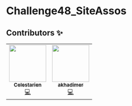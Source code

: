 # Challenge48_SiteAssos

## Contributors ✨

<table>
  <tr>
    <td align="center"><a href="https://github.com/Celestarien"><img src="https://avatars2.githubusercontent.com/u/43401854?v=4" width="100px;" alt=""/><br /><sub><b>Celestarien</b></sub></a><br /><a href="https://github.com/Celestarien/bot_discord_projet_infra/commits?author=Celestarien" title="Code">💻</a></td>
    <td align="center"><a href="https://github.com/Leoesb33"><img src="https://avatars1.githubusercontent.com/u/57182111?v=4" width="100px;" alt=""/><br /><sub><b>akhadimer</b></sub></a><br /><a href="https://github.com/Celestarien/bot_discord_projet_infra/commits?author=akhadimer" title="Code">💻</a></td>
  </tr>
</table>
